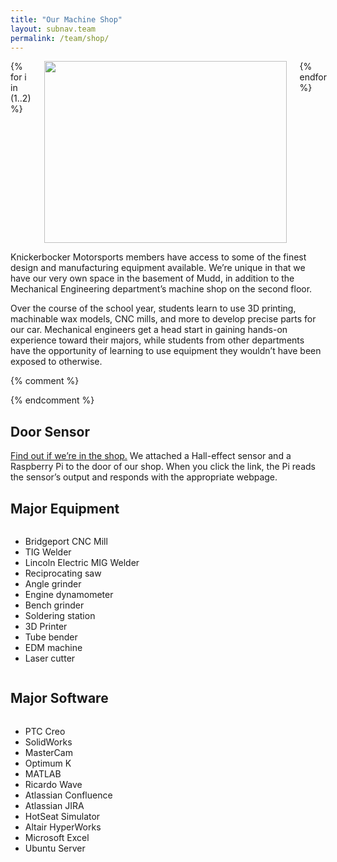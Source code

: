 ```yaml
---
title: "Our Machine Shop"
layout: subnav.team
permalink: /team/shop/
---
```


<div class="columns">
  {% for i in (1..2) %}
  <img src="{{ site.baseurl }}{{ site.assets }}/team/shop-{{ i }}.jpg" width="388" height="291">
  {% endfor %}
</div>

Knickerbocker Motorsports members have access to some of the finest design and manufacturing equipment available. We’re unique in that we have our very own space in the basement of Mudd, in addition to the Mechanical Engineering department’s machine shop on the second floor.

Over the course of the school year, students learn to use 3D printing, machinable wax models, CNC mills, and more to develop precise parts for our car. Mechanical engineers get a head start in gaining hands-on experience toward their majors, while students from other departments have the opportunity of learning to use equipment they wouldn’t have been exposed to otherwise.

{% comment %}
<script type="text/javascript">
result = "Door Sensor";

var req = new XMLHttpRequest();
req.open("GET", "http://door.columbiafsae.org/", false);
req.send(null);
if (req.status == 200)
{
  dump(req.responseText);
}

document.getElementById("shop-status").innerHTML = result;
</script>
{% endcomment %}

<h2 id="shop-status">Door Sensor</h2>

[Find out if we’re in the shop.](http://door.columbiafsae.org/) We attached a Hall-effect sensor and a Raspberry Pi to the door of our shop. When you click the link, the Pi reads the sensor’s output and responds with the appropriate webpage.

## Major Equipment

<div class="columns">
  <ul>
    <li>Bridgeport CNC Mill</li>
    <li>TIG Welder</li>
    <li>Lincoln Electric MIG Welder</li>
    <li>Reciprocating saw</li>
    <li>Angle grinder</li>
    <li>Engine dynamometer</li>
    <li>Bench grinder</li>
    <li>Soldering station</li>
    <li>3D Printer</li>
    <li>Tube bender</li>
    <li>EDM machine</li>
    <li>Laser cutter</li>
  </ul>
</div>

## Major Software

<div class="columns">
  <ul>
    <li>PTC Creo</li>
    <li>SolidWorks</li>
    <li>MasterCam</li>
    <li>Optimum K</li>
    <li>MATLAB</li>
    <li>Ricardo Wave</li>
    <li>Atlassian Confluence</li>
    <li>Atlassian JIRA</li>
    <li>HotSeat Simulator</li>
    <li>Altair HyperWorks</li>
    <li>Microsoft Excel</li>
    <li>Ubuntu Server</li>
  </ul>
</div>
